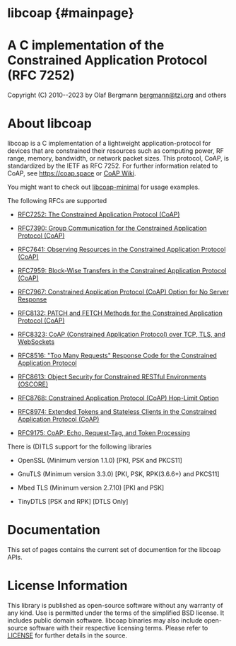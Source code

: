 libcoap                         {#mainpage}
=======

A C implementation of the Constrained Application Protocol (RFC 7252)
=====================================================================

Copyright (C) 2010--2023 by Olaf Bergmann <bergmann@tzi.org> and others

About libcoap
=============

libcoap is a C implementation of a lightweight application-protocol
for devices that are constrained their resources such as computing
power, RF range, memory, bandwidth, or network packet sizes. This
protocol, CoAP, is standardized by the IETF as RFC 7252. For further
information related to CoAP, see <https://coap.space> or
[CoAP Wiki](https://en.wikipedia.org/wiki/Constrained_Application_Protocol).

You might want to check out
[libcoap-minimal](https://github.com/obgm/libcoap-minimal) for usage
examples.

The following RFCs are supported

* [RFC7252: The Constrained Application Protocol (CoAP)](https://rfc-editor.org/rfc/rfc7252)

* [RFC7390: Group Communication for the Constrained Application Protocol (CoAP)](https://rfc-editor.org/rfc/rfc7390)

* [RFC7641: Observing Resources in the Constrained Application Protocol (CoAP)](https://rfc-editor.org/rfc/rfc7641)

* [RFC7959: Block-Wise Transfers in the Constrained Application Protocol (CoAP)](https://rfc-editor.org/rfc/rfc7959)

* [RFC7967: Constrained Application Protocol (CoAP) Option for No Server Response](https://rfc-editor.org/rfc/rfc7967)

* [RFC8132: PATCH and FETCH Methods for the Constrained Application Protocol (CoAP)](https://rfc-editor.org/rfc/rfc8132)

* [RFC8323: CoAP (Constrained Application Protocol) over TCP, TLS, and WebSockets](https://rfc-editor.org/rfc/rfc8323)

* [RFC8516: "Too Many Requests" Response Code for the Constrained Application Protocol](https://rfc-editor.org/rfc/rfc8516)

* [RFC8613: Object Security for Constrained RESTful Environments (OSCORE)](https://rfc-editor.org/rfc/rfc8613)

* [RFC8768: Constrained Application Protocol (CoAP) Hop-Limit Option](https://rfc-editor.org/rfc/rfc8768)

* [RFC8974: Extended Tokens and Stateless Clients in the Constrained Application Protocol (CoAP)](https://rfc-editor.org/rfc/rfc8974)

* [RFC9175: CoAP: Echo, Request-Tag, and Token Processing](https://rfc-editor.org/rfc/rfc9175)

There is (D)TLS support for the following libraries

* OpenSSL (Minimum version 1.1.0) [PKI, PSK and PKCS11]

* GnuTLS (Minimum version 3.3.0) [PKI, PSK, RPK(3.6.6+) and PKCS11]

* Mbed TLS (Minimum version 2.7.10) [PKI and PSK]

* TinyDTLS [PSK and RPK] [DTLS Only]

Documentation
=============

This set of pages contains the current set of documention for the libcoap APIs.

License Information
===================

This library is published as open-source software without any warranty
of any kind. Use is permitted under the terms of the simplified BSD
license. It includes public domain software. libcoap binaries may also
include open-source software with their respective licensing terms.
Please refer to
[LICENSE](https://raw.githubusercontent.com/obgm/libcoap/develop/LICENSE)
for further details in the source.
